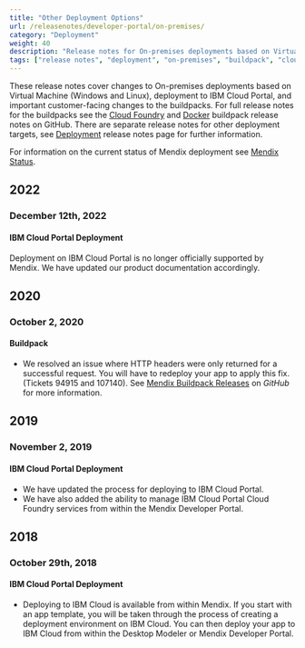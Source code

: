 ```yaml
---
title: "Other Deployment Options"
url: /releasenotes/developer-portal/on-premises/
category: "Deployment"
weight: 40
description: "Release notes for On-premises deployments based on Virtual Machine (Windows and Linux) and Buildpacks (Cloud Foundry and Docker)"
tags: ["release notes", "deployment", "on-premises", "buildpack", "cloud foundry", "docker", "IBM Cloud Portal"]
---
```


These release notes cover changes to On-premises deployments based on Virtual Machine (Windows and Linux), deployment to IBM Cloud Portal, and important customer-facing changes to the buildpacks. For full release notes for the buildpacks see the [Cloud Foundry](https://github.com/mendix/cf-mendix-buildpack/releases) and [Docker](https://github.com/mendix/docker-mendix-buildpack/releases) buildpack release notes on GitHub. There are separate release notes for other deployment targets, see [Deployment](/releasenotes/developer-portal/deployment/) release notes page for further information.

For information on the current status of Mendix deployment see [Mendix Status](https://status.mendix.com/).

## 2022

### December 12th, 2022

#### IBM Cloud Portal Deployment

Deployment on IBM Cloud Portal is no longer officially supported by Mendix. We have updated our product documentation accordingly.

## 2020

### October 2, 2020

#### Buildpack

* We resolved an issue where HTTP headers were only returned for a successful request. You will have to redeploy your app to apply this fix. (Tickets 94915 and 107140). See [Mendix Buildpack Releases](https://github.com/mendix/cf-mendix-buildpack/releases) on *GitHub* for more information.

## 2019

### November 2, 2019

#### IBM Cloud Portal Deployment

* We have updated the process for deploying to IBM Cloud Portal.
* We have also added the ability to manage IBM Cloud Portal Cloud Foundry  services from within the Mendix Developer Portal.

## 2018

### October 29th, 2018

#### IBM Cloud Portal Deployment

* Deploying to IBM Cloud is available from within Mendix. If you start with an app template, you will be taken through the process of creating a deployment environment on IBM Cloud. You can then deploy your app to IBM Cloud from within the Desktop Modeler or Mendix Developer Portal.
